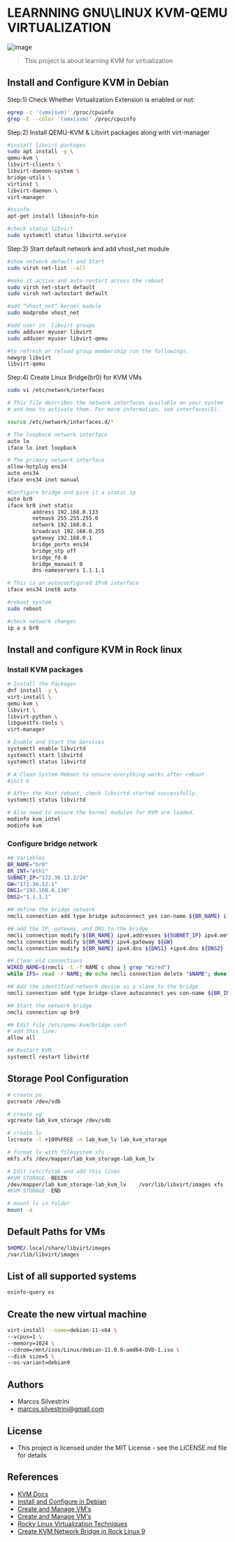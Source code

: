 # LEARNNING GNU\LINUX KVM-QEMU VIRTUALIZATION

![image](https://user-images.githubusercontent.com/62715900/135548567-2f0d21f9-a3ba-41a7-9357-615927bb878f.png)

>This project is about learning KVM for virtualization

## Install and Configure KVM in Debian

Step:1) Check Whether Virtualization Extension is enabled or not:

```sh
egrep -c '(vmx|svm)' /proc/cpuinfo
grep -E --color '(vmx|svm)' /proc/cpuinfo
```

Step:2) Install QEMU-KVM & Libvirt packages along with virt-manager

```sh
#install libvirt packages
sudo apt install -y \
qemu-kvm \
libvirt-clients \
libvirt-daemon-system \
bridge-utils \
virtinst \
libvirt-daemon \
virt-manager

#osinfo
apt-get install libosinfo-bin

#check status libvirt
sudo systemctl status libvirtd.service
```

Step:3) Start default network and add vhost_net module

```sh
#show network default and Start
sudo virsh net-list --all

#make it active and auto-restart across the reboot
sudo virsh net-start default
sudo virsh net-autostart default

#add “vhost_net” kernel module
sudo modprobe vhost_net

#add user in  libvirt groups
sudo adduser myuser libvirt
sudo adduser myuser libvirt-qemu

#to refresh or reload group membership run the followings,
newgrp libvirt
libvirt-qemu
```

Step:4) Create Linux Bridge(br0) for KVM VMs

```sh
sudo vi /etc/network/interfaces
```

```sh
# This file describes the network interfaces available on your system
# and how to activate them. For more information, see interfaces(5).

source /etc/network/interfaces.d/*

# The loopback network interface
auto lo
iface lo inet loopback

# The primary network interface
allow-hotplug ens34
auto ens34
iface ens34 inet manual

#Configure bridge and give it a static ip
auto br0
iface br0 inet static
        address 192.168.0.133
        netmask 255.255.255.0
        network 192.168.0.1
        broadcast 192.168.0.255
        gateway 192.168.0.1
        bridge_ports ens34
        bridge_stp off
        bridge_fd 0
        bridge_maxwait 0
        dns-nameservers 1.1.1.1

# This is an autoconfigured IPv6 interface
iface ens34 inet6 auto
```

```sh
#reboot system
sudo reboot

#check network changes
ip a s br0
```

## Install and configure KVM in Rock linux

### Install KVM packages

```sh
# Install the Packages
dnf install -y \
virt-install \
qemu-kvm \
libvirt \
libvirt-python \
libguestfs-tools \
virt-manager

# Enable and Start the Services
systemctl enable libvirtd
systemctl start libvirtd
systemctl status libvirtd

# A Clean System Reboot to ensure everything works after reboot
#init 6

# After the Host reboot, check libvirtd started successfully.
systemctl status libvirtd

# Also need to ensure the kernel modules for KVM are loaded.
modinfo kvm_intel
modinfo kvm
```

### Configure bridge network

```sh
## Variables
BR_NAME="br0"
BR_INT="eth1"
SUBNET_IP="172.36.12.2/24"
GW="172.36.12.1"
DNS1="192.168.0.130"
DNS2="1.1.1.1"

## define the bridge network
nmcli connection add type bridge autoconnect yes con-name ${BR_NAME} ifname ${BR_NAME}

## add the IP, gateway, and DNS to the bridge
nmcli connection modify ${BR_NAME} ipv4.addresses ${SUBNET_IP} ipv4.method manual
nmcli connection modify ${BR_NAME} ipv4.gateway ${GW}
nmcli connection modify ${BR_NAME} ipv4.dns ${DNS1} +ipv4.dns ${DNS2}

## Clear old connections
WIRED_NAME=$(nmcli -t -f NAME c show | grep "Wired")
while IFS= read -r NAME; do echo nmcli connection delete "$NAME"; done <<< "$WIRED_NAME"

## Add the identified network device as a slave to the bridge
nmcli connection add type bridge-slave autoconnect yes con-name ${BR_INT} ifname ${BR_INT} master ${BR_NAME}

## Start the network bridge
nmcli connection up br0

## Edit file /etc/qemu-kvm/bridge.conf
# add this line:
allow all

## Restart KVM 
systemctl restart libvirtd
```

## Storage Pool Configuration

```sh
# create pv
pvcreate /dev/sdb

# create vg
vgcreate lab_kvm_storage /dev/sdb

# create lv
lvcreate -l +100%FREE -n lab_kvm_lv lab_kvm_storage

# format lv with filesystem xfs
mkfs.xfs /dev/mapper/lab_kvm_storage-lab_kvm_lv

# Edit /etc/fstab and add this lines
#KVM STORAGE -BEGIN
/dev/mapper/lab_kvm_storage-lab_kvm_lv    /var/lib/libvirt/images xfs     defaults        0 0
#KVM STORAGE -END

# mount lv in folder
mount -a
```

## Default Paths for VMs

```sh
$HOME/.local/share/libvirt/images
/var/lib/libvirt/images
```

## List of all supported systems

```sh
osinfo-query os
```

## Create the new virtual machine

```sh
virt-install --name=debian-11-x64 \
--vcpus=1 \
--memory=1024 \
--cdrom=/mnt/isos/Linux/debian-11.0.0-amd64-DVD-1.iso \
--disk size=5 \
--os-variant=debian9
```

## Authors

- Marcos Silvestrini
- marcos.silvestrini@gmail.com

## License

- This project is licensed under the MIT License - see the LICENSE.md file for details

## References

- [KVM Docs](https://www.linux-kvm.org/page/Documents)
- [Install and Configure in Debian](https://www.linuxtechi.com/install-configure-kvm-debian-10-buster/)
- [Create and Manage VM's](https://linuxconfig.org/how-to-create-and-manage-kvm-virtual-machines-from-cli)
- [Create and Manage VM's](https://wiki.debian.org/KVM)
- [Rocky Linux Virtualization Techniques](https://www.answertopia.com/rocky-linux/an-overview-of-rocky-linux-virtualization-techniques/)
- [Create KVM Network Bridge in Rock Linux 9](https://www.answertopia.com/rocky-linux/creating-a-rocky-linux-kvm-networked-bridge-interface/)
